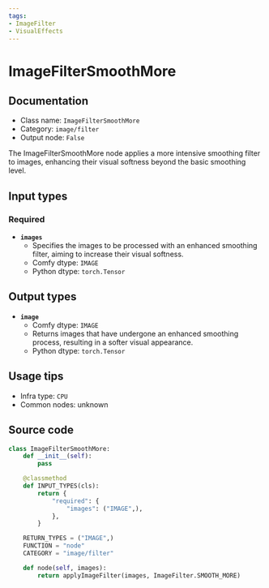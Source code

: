 ```yaml
---
tags:
- ImageFilter
- VisualEffects
---
```


# ImageFilterSmoothMore
## Documentation
- Class name: `ImageFilterSmoothMore`
- Category: `image/filter`
- Output node: `False`

The ImageFilterSmoothMore node applies a more intensive smoothing filter to images, enhancing their visual softness beyond the basic smoothing level.
## Input types
### Required
- **`images`**
    - Specifies the images to be processed with an enhanced smoothing filter, aiming to increase their visual softness.
    - Comfy dtype: `IMAGE`
    - Python dtype: `torch.Tensor`
## Output types
- **`image`**
    - Comfy dtype: `IMAGE`
    - Returns images that have undergone an enhanced smoothing process, resulting in a softer visual appearance.
    - Python dtype: `torch.Tensor`
## Usage tips
- Infra type: `CPU`
- Common nodes: unknown


## Source code
```python
class ImageFilterSmoothMore:
    def __init__(self):
        pass

    @classmethod
    def INPUT_TYPES(cls):
        return {
            "required": {
                "images": ("IMAGE",),
            },
        }

    RETURN_TYPES = ("IMAGE",)
    FUNCTION = "node"
    CATEGORY = "image/filter"

    def node(self, images):
        return applyImageFilter(images, ImageFilter.SMOOTH_MORE)

```
